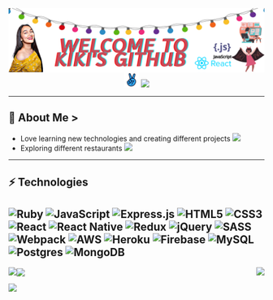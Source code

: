 <p>
  <a href="https://prabhkirank12.github.io" target="_blank" ><img width="1150" align='right' src="img/banner-img.png"></a>
</p>


<p align='center' margin-top="5">
  <a href="https://angel.co/u/prabhkiran-kaur" target="_blank"><img height="30" src="img/angel-icon.png"></a>
  <a href="https://www.linkedin.com/in/prabhkiran-kaur-a4754161/" target="_blank"><img height="30"        src="https://github.com/WaylonWalker/WaylonWalker/blob/main/icon/linkedin.png?raw=true"></a>
</p>

---
  ## 👩 About Me >

- Love learning new technologies and creating different projects <img src="https://media.giphy.com/media/pALw8LdftuqAw/giphy.gif" width="25px">
- Exploring different restaurants <img src="https://media.giphy.com/media/dzTov7mv8kUAhX5m1L/giphy.gif" width="25px">

---
  ## ⚡ Technologies
  
**<img alt="Ruby" src="https://img.shields.io/badge/ruby-%23CC342D.svg?&style=for-the-badge&logo=ruby&logoColor=white"/>
<img alt="JavaScript" src="https://img.shields.io/badge/javascript%20-%23323330.svg?&style=for-the-badge&logo=javascript&logoColor=%23F7DF1E"/>
<img alt="Express.js" src="https://img.shields.io/badge/express.js%20-%23404d59.svg?&style=for-the-badge"/>
<img alt="HTML5" src="https://img.shields.io/badge/html5%20-%23E34F26.svg?&style=for-the-badge&logo=html5&logoColor=white"/>
<img alt="CSS3" src="https://img.shields.io/badge/css3%20-%231572B6.svg?&style=for-the-badge&logo=css3&logoColor=white"/>
<img alt="React" src="https://img.shields.io/badge/react%20-%2320232a.svg?&style=for-the-badge&logo=react&logoColor=%2361DAFB"/>
<img alt="React Native" src="https://img.shields.io/badge/react_native%20-%2320232a.svg?&style=for-the-badge&logo=react&logoColor=%2361DAFB"/>
<img alt="Redux" src="https://img.shields.io/badge/redux%20-%23593d88.svg?&style=for-the-badge&logo=redux&logoColor=white"/>
<img alt="jQuery" src="https://img.shields.io/badge/jquery%20-%230769AD.svg?&style=for-the-badge&logo=jquery&logoColor=white"/>
<img alt="SASS" src="https://img.shields.io/badge/SASS%20-hotpink.svg?&style=for-the-badge&logo=SASS&logoColor=white"/>
<img alt="Webpack" src="https://img.shields.io/badge/webpack%20-%238DD6F9.svg?&style=for-the-badge&logo=webpack&logoColor=black" />
<img alt="AWS" src="https://img.shields.io/badge/AWS%20-%23FF9900.svg?&style=for-the-badge&logo=amazon-aws&logoColor=white"/>
<img alt="Heroku" src="https://img.shields.io/badge/heroku%20-%23430098.svg?&style=for-the-badge&logo=heroku&logoColor=white"/>
<img alt="Firebase" src="https://img.shields.io/badge/firebase%20-%23039BE5.svg?&style=for-the-badge&logo=firebase"/>
<img alt="MySQL" src="https://img.shields.io/badge/mysql-%2300f.svg?&style=for-the-badge&logo=mysql&logoColor=white"/>
<img alt="Postgres" src ="https://img.shields.io/badge/postgres-%23316192.svg?&style=for-the-badge&logo=postgresql&logoColor=white"/> <img alt="MongoDB" src ="https://img.shields.io/badge/MongoDB-%234ea94b.svg?&style=for-the-badge&logo=mongodb&logoColor=white"/>**
---

<a href="https://github.com/prabhkirank12">
  <img align="left" src = "https://github-readme-stats.vercel.app/api?username=prabhkirank12&show_icons=true&theme=bear&line_height=27">
  <img align="right" src = "https://github-readme-stats.vercel.app/api/top-langs/?username=prabhkirank12&hide=css,java,html&theme=bear">
</a>

<img align="center" height="180em" src="https://github-readme-streak-stats.herokuapp.com/?user=prabhkirank12" />

[![](https://komarev.com/ghpvc/?username=prabhkirank12)](https://github.com/prabhkirank12)
 
